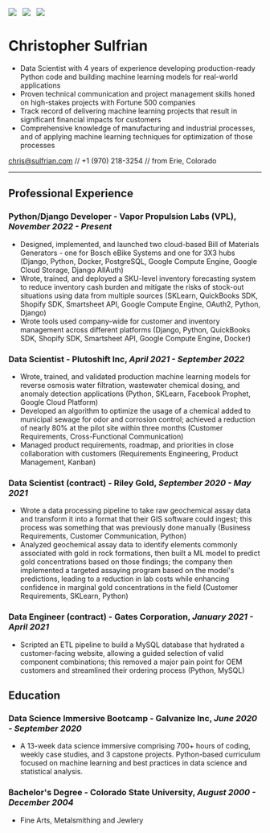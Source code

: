 [![](https://img.shields.io/badge/PDF-Download-1abc9c?style=for-the-badge)](https://github.com/csulfrian/resume/releases/latest/download/christopher_sulfrian_resume.pdf) &nbsp; 
[![](https://img.shields.io/badge/CSulfrian-2867B2?style=for-the-badge&logo=linkedin&logoColor=white)](https://www.linkedin.com/in/csulfrian/) &nbsp;
[![](https://img.shields.io/badge/CSulfrian-000000?style=for-the-badge&logo=github&logoColor=white)](https://github.com/csulfrian)

# Christopher Sulfrian

- Data Scientist with 4 years of experience developing production-ready Python code and building machine learning models 
for real-world applications
- Proven technical communication and project management skills honed on high-stakes projects with Fortune 500 companies
- Track record of delivering machine learning projects that result in significant financial impacts for customers
- Comprehensive knowledge of manufacturing and industrial processes, and of applying machine learning techniques for 
optimization of those processes


[chris@sulfrian.com](mailto:chris@sulfrian.com) // +1 (970) 218-3254 // from Erie, Colorado

---

## Professional Experience

### Python/Django Developer - Vapor Propulsion Labs (VPL), _November 2022 - Present_

- Designed, implemented, and launched two cloud-based Bill of Materials Generators - one for Bosch eBike Systems and 
one for 3X3 hubs (Django, Python, Docker, PostgreSQL, Google Compute Engine, Google Cloud Storage, Django AllAuth)
- Wrote, trained, and deployed a SKU-level inventory forecasting system to reduce inventory cash burden and mitigate the 
risks of stock-out situations using data from multiple sources (SKLearn, QuickBooks SDK, Shopify SDK, Smartsheet API, 
Google Compute Engine, OAuth2, Python, Django)
- Wrote tools used company-wide for customer and inventory management across different platforms (Django, Python, 
QuickBooks SDK, Shopify SDK, Smartsheet API, Google Compute Engine, Docker)

### Data Scientist - Plutoshift Inc, _April 2021 - September 2022_

- Wrote, trained, and validated production machine learning models for reverse osmosis water filtration, wastewater 
chemical dosing, and anomaly detection applications (Python, SKLearn, Facebook Prophet, Google Cloud Platform)
- Developed an algorithm to optimize the usage of a chemical added to municipal sewage for odor and corrosion control; 
achieved a reduction of nearly 80% at the pilot site within three months (Customer Requirements, Cross-Functional 
Communication)
- Managed product requirements, roadmap, and priorities in close collaboration with customers (Requirements 
Engineering, Product Management, Kanban)

### Data Scientist (contract) - Riley Gold, _September 2020 - May 2021_
- Wrote a data processing pipeline to take raw geochemical assay data and transform it into a format that their GIS 
software could ingest; this process was something that was previously done manually (Business Requirements, Customer 
Communication, Python)  
- Analyzed geochemical assay data to identify elements commonly associated with gold in rock formations, then built a 
ML model to predict gold concentrations based on those findings; the company then implemented a targeted assaying 
program based on the model's predictions, leading to a reduction in lab costs while enhancing confidence in marginal
gold concentrations in the field (Customer Requirements, SKLearn, Python)

### Data Engineer (contract) - Gates Corporation, _January 2021 - April 2021_
- Scripted an ETL pipeline to build a MySQL database that hydrated a customer-facing website, allowing a guided 
selection of valid component combinations; this removed a major pain point for OEM customers and streamlined 
their ordering process (Python, MySQL)

## Education

### Data Science Immersive Bootcamp - Galvanize Inc, _June 2020 - September 2020_
- A 13-week data science immersive comprising 700+ hours of coding, weekly case studies, and 3 capstone projects. 
Python-based curriculum focused on machine learning and best practices in data science and statistical analysis.

### Bachelor's Degree - Colorado State University, _August 2000 - December 2004_
- Fine Arts, Metalsmithing and Jewlery